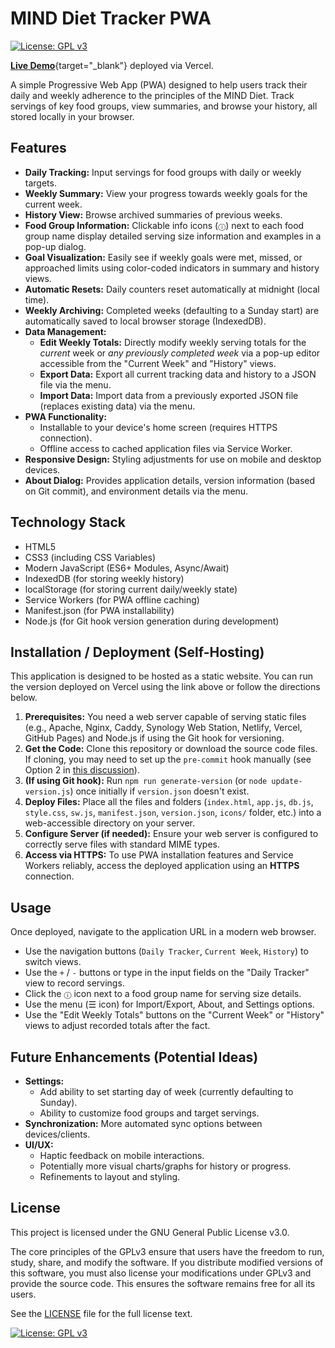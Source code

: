 # MIND Diet Tracker PWA

[![License: GPL v3](https://img.shields.io/badge/License-GPLv3-blue.svg)](https://www.gnu.org/licenses/gpl-3.0)
<!-- Add Vercel badge if you have one: [![Vercel Status](...)](...) -->
[**Live Demo**](https://mind-pwa-fawn.vercel.app/){target="_blank"} deployed via Vercel.

A simple Progressive Web App (PWA) designed to help users track their daily and weekly adherence to the principles of the MIND Diet. Track servings of key food groups, view summaries, and browse your history, all stored locally in your browser.

## Features

*   **Daily Tracking:** Input servings for food groups with daily or weekly targets.
*   **Weekly Summary:** View your progress towards weekly goals for the current week.
*   **History View:** Browse archived summaries of previous weeks.
*   **Food Group Information:** Clickable info icons (`ⓘ`) next to each food group name display detailed serving size information and examples in a pop-up dialog.
*   **Goal Visualization:** Easily see if weekly goals were met, missed, or approached limits using color-coded indicators in summary and history views.
*   **Automatic Resets:** Daily counters reset automatically at midnight (local time).
*   **Weekly Archiving:** Completed weeks (defaulting to a Sunday start) are automatically saved to local browser storage (IndexedDB).
*   **Data Management:**
    *   **Edit Weekly Totals:** Directly modify weekly serving totals for the *current* week or *any previously completed week* via a pop-up editor accessible from the "Current Week" and "History" views.
    *   **Export Data:** Export all current tracking data and history to a JSON file via the menu.
    *   **Import Data:** Import data from a previously exported JSON file (replaces existing data) via the menu.
*   **PWA Functionality:**
    *   Installable to your device's home screen (requires HTTPS connection).
    *   Offline access to cached application files via Service Worker.
*   **Responsive Design:** Styling adjustments for use on mobile and desktop devices.
*   **About Dialog:** Provides application details, version information (based on Git commit), and environment details via the menu.

## Technology Stack

*   HTML5
*   CSS3 (including CSS Variables)
*   Modern JavaScript (ES6+ Modules, Async/Await)
*   IndexedDB (for storing weekly history)
*   localStorage (for storing current daily/weekly state)
*   Service Workers (for PWA offline caching)
*   Manifest.json (for PWA installability)
*   Node.js (for Git hook version generation during development)

## Installation / Deployment (Self-Hosting)

This application is designed to be hosted as a static website. You can run the version deployed on Vercel using the link above or follow the directions below.

1.  **Prerequisites:** You need a web server capable of serving static files (e.g., Apache, Nginx, Caddy, Synology Web Station, Netlify, Vercel, GitHub Pages) and Node.js if using the Git hook for versioning.
2.  **Get the Code:** Clone this repository or download the source code files. If cloning, you may need to set up the `pre-commit` hook manually (see Option 2 in [this discussion](<link-or-reference-to-versioning-discussion>)).
3.  **(If using Git hook):** Run `npm run generate-version` (or `node update-version.js`) once initially if `version.json` doesn't exist.
4.  **Deploy Files:** Place all the files and folders (`index.html`, `app.js`, `db.js`, `style.css`, `sw.js`, `manifest.json`, `version.json`, `icons/` folder, etc.) into a web-accessible directory on your server.
5.  **Configure Server (if needed):** Ensure your web server is configured to correctly serve files with standard MIME types.
6.  **Access via HTTPS:** To use PWA installation features and Service Workers reliably, access the deployed application using an **HTTPS** connection.

## Usage

Once deployed, navigate to the application URL in a modern web browser.
*   Use the navigation buttons (`Daily Tracker`, `Current Week`, `History`) to switch views.
*   Use the `+` / `-` buttons or type in the input fields on the "Daily Tracker" view to record servings.
*   Click the `ⓘ` icon next to a food group name for serving size details.
*   Use the menu (☰ icon) for Import/Export, About, and Settings options.
*   Use the "Edit Weekly Totals" buttons on the "Current Week" or "History" views to adjust recorded totals after the fact.

## Future Enhancements (Potential Ideas)

*   **Settings:**
    *   Add ability to set starting day of week (currently defaulting to Sunday).
    *   Ability to customize food groups and target servings.
*   **Synchronization:** More automated sync options between devices/clients.
*   **UI/UX:**
    *   Haptic feedback on mobile interactions.
    *   Potentially more visual charts/graphs for history or progress.
    *   Refinements to layout and styling.

## License

This project is licensed under the GNU General Public License v3.0.

The core principles of the GPLv3 ensure that users have the freedom to run, study, share, and modify the software. If you distribute modified versions of this software, you must also license your modifications under GPLv3 and provide the source code. This ensures the software remains free for all its users.

See the [LICENSE](LICENSE) file for the full license text.

[![License: GPL v3](https://img.shields.io/badge/License-GPLv3-blue.svg)](https://www.gnu.org/licenses/gpl-3.0)


